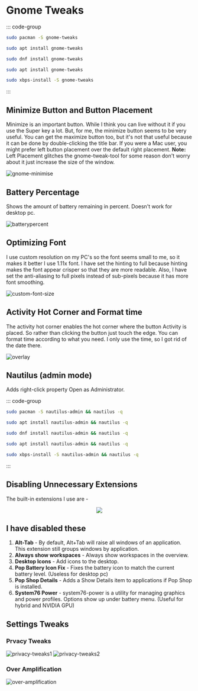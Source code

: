 # Gnome Tweaks

::: code-group

```sh [Arch]
sudo pacman -S gnome-tweaks
```

```sh [Debian]
sudo apt install gnome-tweaks
```

```sh [Fedora]
sudo dnf install gnome-tweaks
```

```sh [Ubuntu]
sudo apt install gnome-tweaks
```

```sh [Void]
sudo xbps-install -S gnome-tweaks
```

:::

## Minimize Button and Button Placement

Minimize is an important button. While I think you can live without it if you use the Super key a lot. But, for me, the minimize button seems to be very useful.
You can get the maximize button too, but it's not that useful because it can be done by double-clicking the title bar.
If you were a Mac user, you might prefer left button placement over the default right placement.
**Note:** Left Placement glitches the gnome-tweak-tool for some reason don't worry about it just increase the size of the window.

![gnome-minimise](https://i.imgur.com/9o78EMM.png)

## Battery Percentage

Shows the amount of battery remaining in percent. Doesn't work for desktop pc.

![batterypercent](https://i.imgur.com/6svaFEQ.png)

## Optimizing Font

I use custom resolution on my PC's so the font seems small to me, so it makes it better I use 1.11x font. I have set the hinting to full because hinting makes the font appear crisper so that they are more readable. Also, I have set the anti-aliasing to full pixels instead of sub-pixels because it has more font smoothing.

![custom-font-size](https://i.imgur.com/yjks4Of.png)

## Activity Hot Corner and Format time

The activity hot corner enables the hot corner where the button Activity is placed. So rather than clicking the button just touch the edge.
You can format time according to what you need. I only use the time, so I got rid of the date there.

![overlay](https://i.imgur.com/xfprNhY.png)

## Nautilus (admin mode)

Adds right-click property Open as Administrator.

::: code-group

```sh [Arch]
sudo pacman -S nautilus-admin && nautilus -q
```

```sh [Debian]
sudo apt install nautilus-admin && nautilus -q
```

```sh [Fedora]
sudo dnf install nautilus-admin && nautilus -q
```

```sh [Ubuntu]
sudo apt install nautilus-admin && nautilus -q
```

```sh [Void]
sudo xbps-install -S nautilus-admin && nautilus -q
```

:::

## Disabling Unnecessary Extensions

The built-in extensions I use are -  

<p align="center">
    <img src='https://i.imgur.com/F7y1nMQ.png'>
</p>

## I have disabled these

1. **Alt-Tab** - By default, Alt+Tab will raise all windows of an application. This extension still groups windows by application.
2. **Always show workspaces** - Always show workspaces in the overview.
3. **Desktop Icons** - Add icons to the desktop.
4. **Pop Battery Icon Fix** - Fixes the battery icon to match the current battery level. (Useless for desktop pc)
5. **Pop Shop Details** - Adds a Show Details item to applications if Pop Shop is installed.
6. **System76 Power** - system76-power is a utility for managing graphics and power profiles. Options show up under battery menu. (Useful for hybrid and NVIDIA GPU)

## Settings Tweaks

### Prvacy Tweaks

![privacy-tweaks1](https://i.imgur.com/RNgA0vI.png)
![privacy-tweaks2](https://i.imgur.com/Aj3OupA.png)

### Over Amplification

![over-amplification](https://i.imgur.com/AIvJc4i.png)
